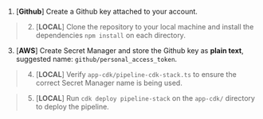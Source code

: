 1. [**Github**] Create a Github key attached to your account.

> 2.  [**LOCAL**] Clone the repository to your local machine and install the dependencies `npm install` on each directory.

3.  [**AWS**] Create Secret Manager and store the Github key as **plain text**, suggested name: `github/personal_access_token`.

> 4.  [**LOCAL**] Verify `app-cdk/pipeline-cdk-stack.ts` to ensure the correct Secret Manager name is being used.

> 5.  [**LOCAL**] Run `cdk deploy pipeline-stack` on the `app-cdk/` directory to deploy the pipeline.
